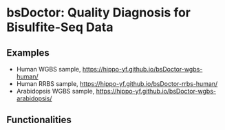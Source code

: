 # bsDoctor: Quality Diagnosis for Bisulfite-Seq Data

## Examples

- Human WGBS sample, https://hippo-yf.github.io/bsDoctor-wgbs-human/
- Human RRBS sample, https://hippo-yf.github.io/bsDoctor-rrbs-human/
- Arabidopsis WGBS sample, https://hippo-yf.github.io/bsDoctor-wgbs-arabidopsis/  

## Functionalities

